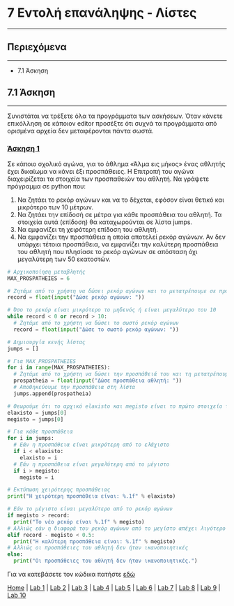 # 7 Εντολή επανάληψης - Λίστες

---

## Περιεχόμενα

---

- 7.1 Άσκηση

## 7.1 Άσκηση

---

Συνιστάται να τρέξετε όλα τα προγράμματα των ασκήσεων. Όταν κάνετε επικόλληση σε κάποιον editor προσέξτε ότι συχνά τα προγράμματα από ορισμένα αρχεία δεν μεταφέρονται πάντα σωστά.

### [Άσκηση 1](source/lab_07/lab_07_exercise_1.py)

Σε κάποιο σχολικό αγώνα, για το άθλημα «Άλμα εις μήκος» ένας αθλητής έχει δικαίωμα να κάνει έξι προσπάθειες. Η Επιτροπή του αγώνα διαχειρίζεται τα στοιχεία των προσπαθειών του αθλητή. Να γράψετε πρόγραμμα σε python που:

1. Να ζητάει το ρεκόρ αγώνων και να το δέχεται, εφόσον είναι θετικό και μικρότερο των 10 μέτρων.
2. Να ζητάει την επίδοσή σε μέτρα για κάθε προσπάθεια του αθλητή. Τα στοιχεία αυτά (επίδοση) θα καταχωρούνται σε λίστα jumps.
3. Να εμφανίζει τη χειρότερη επίδοση του αθλητή.
4. Να εμφανίζει την προσπάθεια η οποία αποτελεί ρεκόρ αγώνων. Αν δεν υπάρχει τέτοια προσπάθεια, να εμφανίζει την καλύτερη προσπάθεια του αθλητή που πλησίασε το ρεκόρ αγώνων σε απόσταση όχι μεγαλύτερη των 50 εκατοστών.

<!--
```python
# Αρχικοποίηση μεταβλητής
MAX_PROSPATHEIES = 6

# Ζητάμε από το χρήστη να δώσει ρεκόρ αγώνων και το μετατρέπουμε σε πραγματικό
record = float(input("Δώσε ρεκόρ αγώνων: ").strip())

# Όσο το ρεκόρ είναι μικρότερο το μηδενός ή είναι μεγαλύτερο του 10
while record < 0 or record > 10:
  # Ζητάμε από το χρήστη να δώσει το σωστό ρεκόρ αγώνων
  record = float(input("Δώσε το σωστό ρεκόρ αγώνων: ").strip())

# Δημιουργία κενής λίστας
jumps = []

# Για MAX_PROSPATHEIES
for i in range(MAX_PROSPATHEIES):
  # Ζητάμε από το χρήστη να δώσει την προσπάθειά του και τη μετατρέπουμε σε πραγματικό
  prospatheia = float(input("Δώσε προσπάθεια αθλητή: ").strip())
  # Αποθηκεύουμε την προσπάθεια στη λίστα
  jumps.append(prospatheia)

# Θεωρούμε ότι το αρχικό elaxisto και megisto είναι το πρώτο στοιχείο της λίστας
elaxisto = jumps[0]
megisto = jumps[0]

# Για κάθε προσπάθεια
for i in jumps:
  # Εάν η προσπάθεια είναι μικρότερη από το ελάχιστο
  if i < elaxisto:
    elaxisto = i
  # Εάν η προσπάθεια είναι μεγαλύτερη από το μέγιστο
  if i > megisto:
    megisto = i

# Εκτύπωση χειρότερης προσπάθειας
print(f"H χειρότερη προσπάθεια είναι: {elaxisto}")

# Εάν το μέγιστο είναι μεγαλύτερο από το ρεκόρ αγώνων
if megisto > record:
  print(f"Το νέο ρεκόρ είναι {megisto}")
# Αλλιώς εάν η διαφορά του ρεκόρ αγώνων από το μεγίστο απέχει λιγότερο από 0.5 μέτρα
elif record - megisto < 0.5:
  print(f"H καλύτερη προσπάθεια είναι: {megisto}")
# Αλλιώς οι προσπάθειες του αθλητή δεν ήταν ικανοποιητικές
else:
  print("Oι προσπάθειες του αθλητή δεν ήταν ικανοποιητικές.")
```
-->

```python
# Αρχικοποίηση μεταβλητής
MAX_PROSPATHEIES = 6

# Ζητάμε από το χρήστη να δώσει ρεκόρ αγώνων και το μετατρέπουμε σε πραγματικό
record = float(input("Δώσε ρεκόρ αγώνων: "))

# Όσο το ρεκόρ είναι μικρότερο το μηδενός ή είναι μεγαλύτερο του 10
while record < 0 or record > 10:
  # Ζητάμε από το χρήστη να δώσει το σωστό ρεκόρ αγώνων
  record = float(input("Δώσε το σωστό ρεκόρ αγώνων: "))

# Δημιουργία κενής λίστας
jumps = []

# Για MAX_PROSPATHEIES
for i in range(MAX_PROSPATHEIES):
  # Ζητάμε από το χρήστη να δώσει την προσπάθειά του και τη μετατρέπουμε σε πραγματικό
  prospatheia = float(input("Δώσε προσπάθεια αθλητή: "))
  # Αποθηκεύουμε την προσπάθεια στη λίστα
  jumps.append(prospatheia)

# Θεωρούμε ότι το αρχικό elaxisto και megisto είναι το πρώτο στοιχείο της λίστας
elaxisto = jumps[0]
megisto = jumps[0]

# Για κάθε προσπάθεια
for i in jumps:
  # Εάν η προσπάθεια είναι μικρότερη από το ελάχιστο
  if i < elaxisto:
    elaxisto = i
  # Εάν η προσπάθεια είναι μεγαλύτερη από το μέγιστο
  if i > megisto:
    megisto = i

# Εκτύπωση χειρότερης προσπάθειας
print("H χειρότερη προσπάθεια είναι: %.1f" % elaxisto)

# Εάν το μέγιστο είναι μεγαλύτερο από το ρεκόρ αγώνων
if megisto > record:
  print("Το νέο ρεκόρ είναι %.1f" % megisto)
# Αλλιώς εάν η διαφορά του ρεκόρ αγώνων από το μεγίστο απέχει λιγότερο από 0.5 μέτρα
elif record - megisto < 0.5:
  print("H καλύτερη προσπάθεια είναι: %.1f" % megisto)
# Αλλιώς οι προσπάθειες του αθλητή δεν ήταν ικανοποιητικές
else:
  print("Oι προσπάθειες του αθλητή δεν ήταν ικανοποιητικές.")
```

Για να κατεβάσετε τον κώδικα πατήστε [εδώ](source/lab_07/lab_07_exercise_1.py)

[Home](../README.md) | [Lab 1](lab_01.md) | [Lab 2](lab_02.md) | [Lab 3](lab_03.md) | [Lab 4](lab_04.md) | [Lab 5](lab_05.md) | [Lab 6](lab_06.md) | [Lab 7](lab_07.md) | [Lab 8](lab_08.md) | [Lab 9](lab_09.md) | [Lab 10](lab_10.md)
